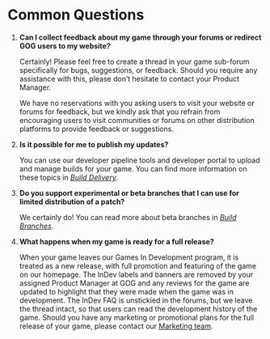 # Common Questions

1. **Can I collect feedback about my game through your forums or redirect GOG users to my website?**

    Certainly! Please feel free to create a thread in your game sub-forum specifically for bugs, suggestions, or feedback. Should you require any assistance with this, please don’t hesitate to contact your Product Manager.

    We have no reservations with you asking users to visit your website or forums for feedback, but we kindly ask that you refrain from encouraging users to visit communities or forums on other distribution platforms to provide feedback or suggestions.

2. **Is it possible for me to publish my updates?**

    You can use our developer pipeline tools and developer portal to upload and manage builds for your game. You can find more information on these topics in [*Build Delivery*](build-delivery.md).

3. **Do you support experimental or beta branches that I can use for limited distribution of a patch?**

    We certainly do! You can read more about beta branches in [*Build Branches*](build-branches.md).

4. **What happens when my game is ready for a full release?**

    When your game leaves our Games In Development program, it is treated as a new release, with full promotion and featuring of the game on our homepage. The InDev labels and banners are removed by your assigned Product Manager at GOG and any reviews for the game are updated to highlight that they were made when the game was in development. The InDev FAQ is unstickied in the forums, but we leave the thread intact, so that users can read the development history of the game. Should you have any marketing or promotional plans for the full release of your game, please contact our [Marketing team](basic-game-assets.md#contact-us).

